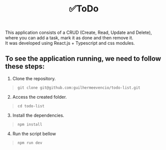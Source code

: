 <h1 align="center">✅ToDo</h1>


&nbsp;

This application consists of a CRUD (Create, Read, Update and Delete), where you can add a task, mark it as done and then remove it.\
It was developed using React.js + Typescript and css modules.


## To see the application running, we need to follow these steps:

1. Clone the repository.
>`git clone git@github.com:guilhermeevencio/todo-list.git`
2. Access the created folder.
>`cd todo-list`
3. Install the dependencies.
>`npm install`
4. Run the script bellow
>`npm run dev`
 
